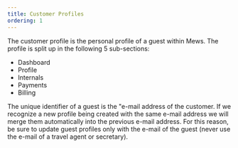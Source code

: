 ```yaml
---
title: Customer Profiles
ordering: 1
---
```


The customer profile is the personal profile of a guest within Mews. The profile is split up in the following 5 sub-sections:

- Dashboard
- Profile
- Internals
- Payments
- Billing

The unique identifier of a guest is the "e-mail address of the customer. If we recognize a new profile being created with the same e-mail address we will merge them automatically into the previous e-mail address. For this reason, be sure to update guest profiles only with the e-mail of the guest (never use the e-mail of a travel agent or secretary).
